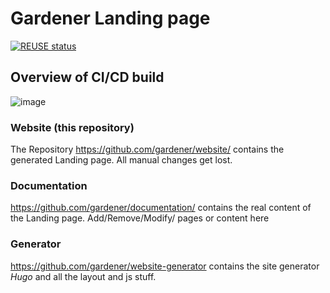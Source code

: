 # Gardener Landing page

[![REUSE status](https://api.reuse.software/badge/github.com/gardener/website)](https://api.reuse.software/info/github.com/gardener/website)

## Overview of CI/CD build

![image](images/overview.png)

### Website (this repository)
The Repository https://github.com/gardener/website/ contains the generated
Landing page. All manual changes get lost.

### Documentation
https://github.com/gardener/documentation/ contains the real content of the
Landing page. Add/Remove/Modify/ pages or content here

### Generator
https://github.com/gardener/website-generator contains the site generator *Hugo*
and all the layout and js stuff.

